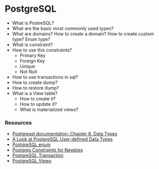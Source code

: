# PostgreSQL

* What is PostreSQL?
* What are the basic most commonly used types?
* What are domains? How to create a domain? How to create custom type? Enum type?
* What is constraint?
* How to use this constraints?
  * Primary Key
  * Foreign Key
  * Unique
  * Not Null
* How to use transactions in sql?
* How to create dump?
* How to restore dump?
* What is a View table?
  * How to create it?
  * How to update it?
  * What is materialized views?


### Resources

* [Postgresql documentation: Chapter 8. Data Types](https://www.postgresql.org/docs/current/datatype.html)
* [A Look at PostgreSQL User-defined Data Types](https://neon.tech/postgresql/postgresql-tutorial/postgresql-user-defined-data-types)
* [PostgreSQL enum](https://neon.tech/postgresql/postgresql-tutorial/postgresql-enum)
* [Postgres Constraints for Newbies](https://www.crunchydata.com/blog/postgres-constraints-for-newbies)
* [PostgreSQL Transaction](https://neon.tech/postgresql/postgresql-tutorial/postgresql-transaction)
* [PostgreSQL Views](https://neon.tech/postgresql/postgresql-views)
